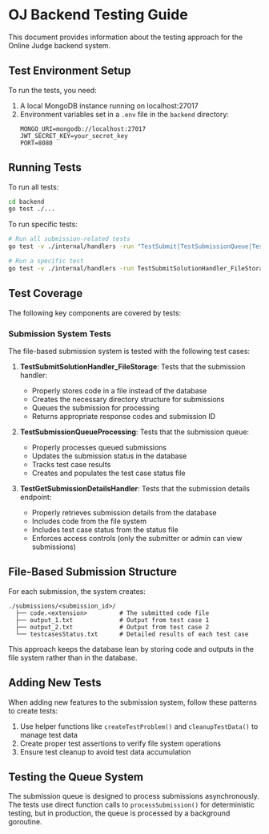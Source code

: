 # OJ Backend Testing Guide

This document provides information about the testing approach for the Online Judge backend system.

## Test Environment Setup

To run the tests, you need:

1. A local MongoDB instance running on localhost:27017
2. Environment variables set in a `.env` file in the `backend` directory:
   ```
   MONGO_URI=mongodb://localhost:27017
   JWT_SECRET_KEY=your_secret_key
   PORT=8080
   ```

## Running Tests

To run all tests:

```bash
cd backend
go test ./...
```

To run specific tests:

```bash
# Run all submission-related tests
go test -v ./internal/handlers -run "TestSubmit|TestSubmissionQueue|TestGetSubmission"

# Run a specific test
go test -v ./internal/handlers -run TestSubmitSolutionHandler_FileStorage
```

## Test Coverage

The following key components are covered by tests:

### Submission System Tests

The file-based submission system is tested with the following test cases:

1. **TestSubmitSolutionHandler_FileStorage**: Tests that the submission handler:
   - Properly stores code in a file instead of the database
   - Creates the necessary directory structure for submissions
   - Queues the submission for processing
   - Returns appropriate response codes and submission ID

2. **TestSubmissionQueueProcessing**: Tests that the submission queue:
   - Properly processes queued submissions
   - Updates the submission status in the database
   - Tracks test case results
   - Creates and populates the test case status file

3. **TestGetSubmissionDetailsHandler**: Tests that the submission details endpoint:
   - Properly retrieves submission details from the database
   - Includes code from the file system
   - Includes test case status from the status file
   - Enforces access controls (only the submitter or admin can view submissions)

## File-Based Submission Structure

For each submission, the system creates:

```
./submissions/<submission_id>/
  ├── code.<extension>         # The submitted code file
  ├── output_1.txt             # Output from test case 1
  ├── output_2.txt             # Output from test case 2
  └── testcasesStatus.txt      # Detailed results of each test case
```

This approach keeps the database lean by storing code and outputs in the file system rather than in the database.

## Adding New Tests

When adding new features to the submission system, follow these patterns to create tests:

1. Use helper functions like `createTestProblem()` and `cleanupTestData()` to manage test data
2. Create proper test assertions to verify file system operations
3. Ensure test cleanup to avoid test data accumulation

## Testing the Queue System

The submission queue is designed to process submissions asynchronously. The tests use direct function calls to `processSubmission()` for deterministic testing, but in production, the queue is processed by a background goroutine. 
 